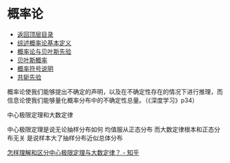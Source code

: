 # 概率论

* [返回顶层目录](../../content/SUMMARY.md#目录)
* [综述概率论基本定义](review-of-statistics.md)
* [概率论与贝叶斯先验](probability-and-bayesian-prior.md)
* [贝叶斯概率](bayes-probability.md)
* [概率符号说明](probability-symbol-explaination.md)
* [共轭先验](conjugate-prior.md)




概率论使我们能够提出不确定的声明，以及在不确定性存在的情况下进行推理，而信息论使我们能够量化概率分布中的不确定性总量。（《深度学习》p34）



中心极限定理和大数定律

中心极限定理是说无论抽样分布如何 均值服从正态分布 而大数定律根本和正态分布无关 是说样本大了抽样分布近似总体分布

[怎样理解和区分中心极限定理与大数定律？ - 知乎](https://www.zhihu.com/question/22913867/answer/274009483)

